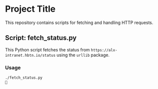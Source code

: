 # Project Title

This repository contains scripts for fetching and handling HTTP requests.

## Script: fetch_status.py

This Python script fetches the status from `https://alx-intranet.hbtn.io/status` using the `urllib` package.

### Usage

```sh
./fetch_status.py

